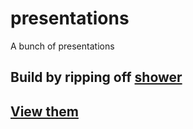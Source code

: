 # presentations

A bunch of presentations

## Build by ripping off [shower][2]

## [View them][1]

  [1]: https://raynos.github.com/presentation
  [2]: https://github.com/pepelsbey/shower